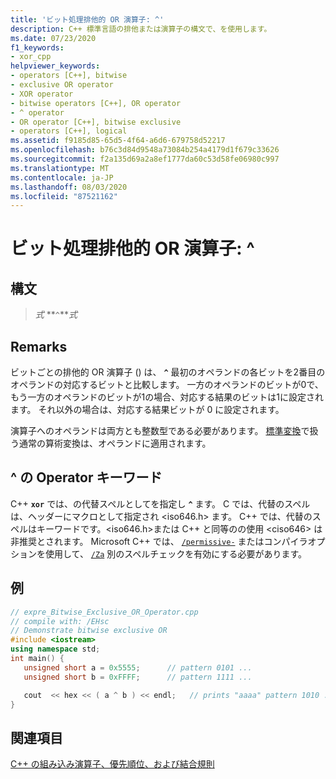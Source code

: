 ```yaml
---
title: 'ビット処理排他的 OR 演算子: ^'
description: C++ 標準言語の排他または演算子の構文で、を使用します。
ms.date: 07/23/2020
f1_keywords:
- xor_cpp
helpviewer_keywords:
- operators [C++], bitwise
- exclusive OR operator
- XOR operator
- bitwise operators [C++], OR operator
- ^ operator
- OR operator [C++], bitwise exclusive
- operators [C++], logical
ms.assetid: f9185d85-65d5-4f64-a6d6-679758d52217
ms.openlocfilehash: b76c3d84d9548a73084b254a4179d1f679c33626
ms.sourcegitcommit: f2a135d69a2a8ef1777da60c53d58fe06980c997
ms.translationtype: MT
ms.contentlocale: ja-JP
ms.lasthandoff: 08/03/2020
ms.locfileid: "87521162"
---
```

# <a name="bitwise-exclusive-or-operator-"></a>ビット処理排他的 OR 演算子: ^

## <a name="syntax"></a>構文

> *式* **`^`***式*

## <a name="remarks"></a>Remarks

ビットごとの排他的 OR 演算子 () は、 **`^`** 最初のオペランドの各ビットを2番目のオペランドの対応するビットと比較します。 一方のオペランドのビットが0で、もう一方のオペランドのビットが1の場合、対応する結果のビットは1に設定されます。 それ以外の場合は、対応する結果ビットが 0 に設定されます。

演算子へのオペランドは両方とも整数型である必要があります。 [標準変換](standard-conversions.md)で扱う通常の算術変換は、オペランドに適用されます。

## <a name="operator-keyword-for-"></a>^ の Operator キーワード

C++ **`xor`** では、の代替スペルとしてを指定し **`^`** ます。 C では、代替のスペルは、ヘッダーにマクロとして指定され \<iso646.h> ます。 C++ では、代替のスペルはキーワードです。\<iso646.h>または C++ と同等のの使用 \<ciso646> は非推奨とされます。 Microsoft C++ では、 [`/permissive-`](../build/reference/permissive-standards-conformance.md) またはコンパイラオプションを使用して、 [`/Za`](../build/reference/za-ze-disable-language-extensions.md) 別のスペルチェックを有効にする必要があります。


## <a name="example"></a>例

```cpp
// expre_Bitwise_Exclusive_OR_Operator.cpp
// compile with: /EHsc
// Demonstrate bitwise exclusive OR
#include <iostream>
using namespace std;
int main() {
   unsigned short a = 0x5555;      // pattern 0101 ...
   unsigned short b = 0xFFFF;      // pattern 1111 ...

   cout  << hex << ( a ^ b ) << endl;   // prints "aaaa" pattern 1010 ...
}
```

## <a name="see-also"></a>関連項目

[C++ の組み込み演算子、優先順位、および結合規則](../cpp/cpp-built-in-operators-precedence-and-associativity.md)
